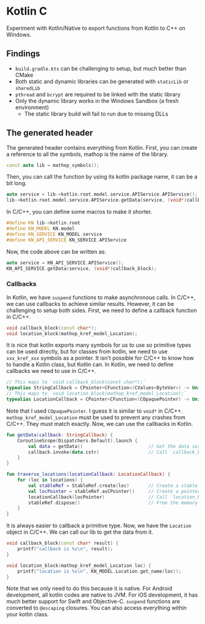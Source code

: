 # Kotlin C

Experiment with Kotlin/Native to export functions from Kotlin to C++ on Windows.

## Findings

- `build.gradle.kts` can be challenging to setup, but much better than CMake
- Both static and dynamic libraries can be generated with `staticLib` or `sharedLib`
- `pthread` and `bcrypt` are required to be linked with the static library
- Only the dynamic library works in the Windows Sandbox (a fresh environment)
  - The static library build will fail to run due to missing DLLs

## The generated header

The generated header contains everything from Kotlin. First, you can create a reference to all the symbols, mathop is the name of the library.

```c++
const auto lib = mathop_symbols();
```

Then, you can call the function by using its kotlin package name, it can be a bit long.

```c++
auto service = lib->kotlin.root.model.service.APIService.APIService();
lib->kotlin.root.model.service.APIService.getData(service, (void*)callback_block);
```

In C/C++, you can define some macros to make it shorter.

```c++
#define KN lib->kotlin.root
#define KN_MODEL KN.model
#define KN_SERVICE KN_MODEL.service
#define KN_API_SERVICE KN_SERVICE.APIService
```

Now, the code above can be written as:

```c++
auto service = KN_API_SERVICE.APIService();
KN_API_SERVICE.getData(service, (void*)callback_block);
```

### Callbacks

In Kotlin, we have `suspend` functions to make asynchronous calls. In C/C++, we can use callbacks to achieve similar results. However, it can be challenging to setup both sides. First, we need to define a callback function in C/C++.

```c++
void callback_block(const char*);
void location_block(mathop_kref_model_Location);
```

It is nice that kotlin exports many symbols for us to use so primitive types can be used directly, but for classes from kotlin, we need to use `xxx_kref_xxx` symbols as a pointer. It isn't possible for C/C++ to know how to handle a Kotlin class, but Kotlin can. In Kotlin, we need to define callbacks we need to use in C/C++.

```kotlin
// This maps to `void callback_block(const char*);`
typealias StringCallback = CPointer<CFunction<(CValues<ByteVar>) -> Unit>>
// This maps to `void location_block(mathop_kref_model_Location);`
typealias LocationCallback = CPointer<CFunction<(COpaquePointer) -> Unit>>
```

Note that I used `COpaquePointer`. I guess it is similar to `void*` in C/C++. `mathop_kref_model_Location` must be used to prevent any crashes from C/C++. They must match exactly. Now, we can use the callbacks in Kotlin.

```kotlin
fun getData(callback: StringCallback) {
    CoroutineScope(Dispatchers.Default).launch {
        val data = getData()                        // Get the data suspend
        callback.invoke(data.cstr)                  // Call `callback_block` in C/C++
    }
}

fun traverse_locations(locationCallback: LocationCallback) {
    for (loc in locations) {
        val stableRef = StableRef.create(loc)       // Create a stable reference to `loc` must match with C/C++
        val locPointer = stableRef.asCPointer()     // Create a pointer to `loc`
        locationCallback(locPointer)                // Call `location_block` in C/C++
        stableRef.dispose()                         // Free the memory
    }
}
```

It is always easier to callback a primitive type. Now, we have the `Location` object in C/C++. We can call our lib to get the data from it.

```c++
void callback_block(const char* result) {
    printf("callback is %s\n", result);
}

void location_block(mathop_kref_model_Location loc) {
    printf("location is %s\n", KN_MODEL.Location.get_name(loc));
}
```

Note that we only need to do this because it is native. For Android development, all kotlin codes are native to JVM. For iOS development, it has much better support for Swift and Objective-C. `suspend` functions are converted to `@escaping` closures. You can also access everything within your kotlin class.
